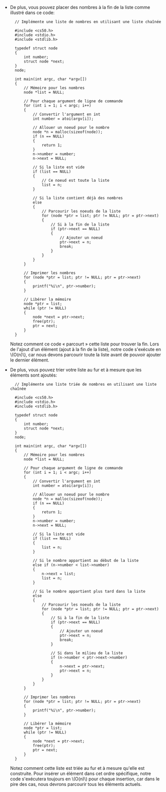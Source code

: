 * De plus, vous pouvez placer des nombres à la fin de la liste comme illustré dans ce code:
    
        // Implémente une liste de nombres en utilisant une liste chaînée
        
        #include <cs50.h>
        #include <stdio.h>
        #include <stdlib.h>
        
        typedef struct node
        {
            int number;
            struct node *next;
        }
        node;
        
        int main(int argc, char *argv[])
        {
            // Mémoire pour les nombres
            node *list = NULL;
        
            // Pour chaque argument de ligne de commande
            for (int i = 1; i < argc; i++)
            {
                // Convertir l'argument en int
                int number = atoi(argv[i]);
        
                // Allouer un noeud pour le nombre
                node *n = malloc(sizeof(node));
                if (n == NULL)
                {
                    return 1;
                }
                n->number = number;
                n->next = NULL;
        
                // Si la liste est vide
                if (list == NULL)
                {
                    // Ce noeud est toute la liste
                    list = n;
                }
        
                // Si la liste contient déjà des nombres
                else
                {
                    // Parcourir les noeuds de la liste
                    for (node *ptr = list; ptr != NULL; ptr = ptr->next)
                    {
                        // Si à la fin de la liste
                        if (ptr->next == NULL)
                        {
                            // Ajouter un noeud
                            ptr->next = n;
                            break;
                        }
                    }
                }
            }
        
            // Imprimer les nombres
            for (node *ptr = list; ptr != NULL; ptr = ptr->next)
            {
                printf("%i\n", ptr->number);
            }
        
            // Libérer la mémoire
            node *ptr = list;
            while (ptr != NULL)
            {
                node *next = ptr->next;
                free(ptr);
                ptr = next;
            }
        }
        
    
    Notez comment ce code « parcourt » cette liste pour trouver la fin. Lors de l'ajout d'un élément (ajout à la fin de la liste), notre code s'exécute en \\(O(n)\\), car nous devons parcourir toute la liste avant de pouvoir ajouter le dernier élément.
    
* De plus, vous pouvez trier votre liste au fur et à mesure que les éléments sont ajoutés:
    
        // Implémente une liste triée de nombres en utilisant une liste chaînée
        
        #include <cs50.h>
        #include <stdio.h>
        #include <stdlib.h>
        
        typedef struct node
        {
            int number;
            struct node *next;
        }
        node;
        
        int main(int argc, char *argv[])
        {
            // Mémoire pour les nombres
            node *list = NULL;
        
            // Pour chaque argument de ligne de commande
            for (int i = 1; i < argc; i++)
            {
                // Convertir l'argument en int
                int number = atoi(argv[i]);
        
                // Allouer un noeud pour le nombre
                node *n = malloc(sizeof(node));
                if (n == NULL)
                {
                    return 1;
                }
                n->number = number;
                n->next = NULL;
        
                // Si la liste est vide
                if (list == NULL)
                {
                    list = n;
                }
        
                // Si le nombre appartient au début de la liste
                else if (n->number < list->number)
                {
                    n->next = list;
                    list = n;
                }
        
                // Si le nombre appartient plus tard dans la liste
                else
                {
                    // Parcourir les noeuds de la liste
                    for (node *ptr = list; ptr != NULL; ptr = ptr->next)
                    {
                        // Si à la fin de la liste
                        if (ptr->next == NULL)
                        {
                            // Ajouter un noeud
                            ptr->next = n;
                            break;
                        }
        
                        // Si dans le milieu de la liste
                        if (n->number < ptr->next->number)
                        {
                            n->next = ptr->next;
                            ptr->next = n;
                        }
                    }
                }
            }
        
            // Imprimer les nombres
            for (node *ptr = list; ptr != NULL; ptr = ptr->next)
            {
                printf("%i\n", ptr->number);
            }
        
            // Libérer la mémoire
            node *ptr = list;
            while (ptr != NULL)
            {
                node *next = ptr->next;
                free(ptr);
                ptr = next;
            }
        }
        
    
    Notez comment cette liste est triée au fur et à mesure qu'elle est construite. Pour insérer un élément dans cet ordre spécifique, notre code s'exécutera toujours en \\(O(n)\\) pour chaque insertion, car dans le pire des cas, nous devrons parcourir tous les éléments actuels.